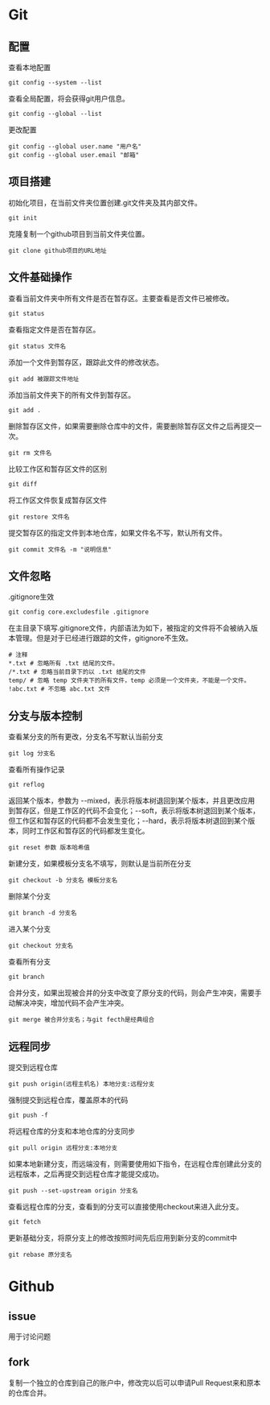 # Git

## 配置

查看本地配置

```
git config --system --list
```

查看全局配置，将会获得git用户信息。

```
git config --global --list
```

更改配置

```
git config --global user.name "用户名"
git config --global user.email "邮箱"
```

## 项目搭建

初始化项目，在当前文件夹位置创建.git文件夹及其内部文件。

```
git init
```

克隆复制一个github项目到当前文件夹位置。

```
git clone github项目的URL地址
```

## 文件基础操作

查看当前文件夹中所有文件是否在暂存区。主要查看是否文件已被修改。

```
git status
```

查看指定文件是否在暂存区。

```
git status 文件名
```

添加一个文件到暂存区，跟踪此文件的修改状态。

```
git add 被跟踪文件地址
```

添加当前文件夹下的所有文件到暂存区。

```
git add .
```

删除暂存区文件，如果需要删除仓库中的文件，需要删除暂存区文件之后再提交一次。

```
git rm 文件名
```

比较工作区和暂存区文件的区别

```
git diff
```

将工作区文件恢复成暂存区文件

```
git restore 文件名
```

提交暂存区的指定文件到本地仓库，如果文件名不写，默认所有文件。

```
git commit 文件名 -m "说明信息"
```

## 文件忽略

.gitignore生效

```
git config core.excludesfile .gitignore
```

在主目录下填写.gitignore文件，内部语法为如下，被指定的文件将不会被纳入版本管理。但是对于已经进行跟踪的文件，gitignore不生效。

```
# 注释
*.txt # 忽略所有 .txt 结尾的文件。
/*.txt # 忽略当前目录下的以 .txt 结尾的文件
temp/ # 忽略 temp 文件夹下的所有文件，temp 必须是一个文件夹，不能是一个文件。
!abc.txt # 不忽略 abc.txt 文件
```

## 分支与版本控制

查看某分支的所有更改，分支名不写默认当前分支

```
git log 分支名
```

查看所有操作记录

```
git reflog
```

返回某个版本，参数为 --mixed，表示将版本树退回到某个版本，并且更改应用到暂存区，但是工作区的代码不会变化；--soft，表示将版本树退回到某个版本，但工作区和暂存区的代码都不会发生变化；--hard，表示将版本树退回到某个版本，同时工作区和暂存区的代码都发生变化。

```
git reset 参数 版本哈希值
```

新建分支，如果模板分支名不填写，则默认是当前所在分支

```
git checkout -b 分支名 模板分支名
```

删除某个分支

```
git branch -d 分支名
```

进入某个分支

```
git checkout 分支名
```

查看所有分支

```
git branch
```

合并分支，如果出现被合并的分支中改变了原分支的代码，则会产生冲突，需要手动解决冲突，增加代码不会产生冲突。

```
git merge 被合并分支名；与git fecth是经典组合
```

## 远程同步

提交到远程仓库

```
git push origin(远程主机名) 本地分支:远程分支
```

强制提交到远程仓库，覆盖原本的代码

```
git push -f
```

将远程仓库的分支和本地仓库的分支同步

```
git pull origin 远程分支:本地分支
```

如果本地新建分支，而远端没有，则需要使用如下指令，在远程仓库创建此分支的远程版本，之后再提交到远程仓库才能提交成功。

```
git push --set-upstream origin 分支名
```

查看远程仓库的分支，查看到的分支可以直接使用checkout来进入此分支。

```
git fetch
```

更新基础分支，将原分支上的修改按照时间先后应用到新分支的commit中

```
git rebase 原分支名
```

# Github

## issue

用于讨论问题

## fork

复制一个独立的仓库到自己的账户中，修改完以后可以申请Pull Request来和原本的仓库合并。